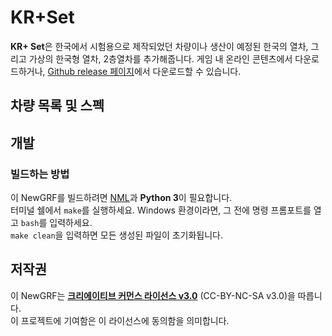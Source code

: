 # KR+Set


**KR+ Set**은 한국에서 시험용으로 제작되었던 차량이나 생산이 예정된 한국의 열차, 그리고 가상의 한국형 열차, 2층열차를 추가해줍니다. 
게임 내 온라인 콘텐츠에서 다운로드하거나, [Github release 페이지](https://github.com/GBLINER/KoreanTrainSet_Plus/releases)에서 다운로드할 수 있습니다.

## 차량 목록 및 스펙

## 개발
### 빌드하는 방법
이 NewGRF를 빌드하려면 [NML](https://github.com/OpenTTD/nml)과 **Python 3**이 필요합니다.  
터미널 쉘에서 ``make``를 실행하세요. Windows 환경이라면, 그 전에 명령 프롬포트를 열고 ``bash``를 입력하세요.  
``make clean``을 입력하면 모든 생성된 파일이 초기화됩니다.

## 저작권
이 NewGRF는 **[크리에이티브 커먼스 라이선스 v3.0](https://creativecommons.org/licenses/by-nc-sa/3.0/)** (CC-BY-NC-SA v3.0)을 따릅니다. <br>
이 프로젝트에 기여함은 이 라이선스에 동의함을 의미합니다.
